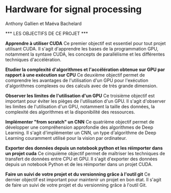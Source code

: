 # Hardware for signal processing

Anthony Gallien et Maéva Bachelard


*** LES OBJECTIFS DE CE PROJET ***

**Apprendre à utiliser CUDA**
Ce premier objectif est essentiel pour tout projet utilisant CUDA. Il s'agit d'apprendre les bases de la programmation GPU, notamment la syntaxe CUDA, les concepts de parallélisme et les différentes techniques d'accélération.

**Etudier la complexité d'algorithmes et l'accélération obtenue sur GPU par rapport à une exécution sur CPU**
Ce deuxième objectif permet de comprendre les avantages de l'utilisation d'un GPU pour l'exécution d'algorithmes complexes ou des calculs avec de très grande dimension. 

**Observer les limites de l'utilisation d'un GPU**
Ce troisième objectif est important pour éviter les pièges de l'utilisation d'un GPU. Il s'agit d'observer les limites de l'utilisation d'un GPU, notamment la taille des données, la complexité des algorithmes et la disponibilité des ressources.

**Implémenter "from scratch" un CNN**
Ce quatrième objectif permet de développer une compréhension approfondie des algorithmes de Deep Learning. Il s'agit d'implémenter un CNN, un type d'algorithme de Deep Learning couramment utilisé pour la vision par ordinateur.

**Exporter des données depuis un notebook python et les réimporter dans un projet cuda**
Ce cinquième objectif permet de maîtriser les techniques de transfert de données entre CPU et GPU. Il s'agit d'exporter des données depuis un notebook Python et de les réimporter dans un projet CUDA.

**Faire un suivi de votre projet et du versionning grâce à l'outil git**
Ce dernier objectif est important pour maintenir un projet en bon état. Il s'agit de faire un suivi de votre projet et du versionning grâce à l'outil Git.

